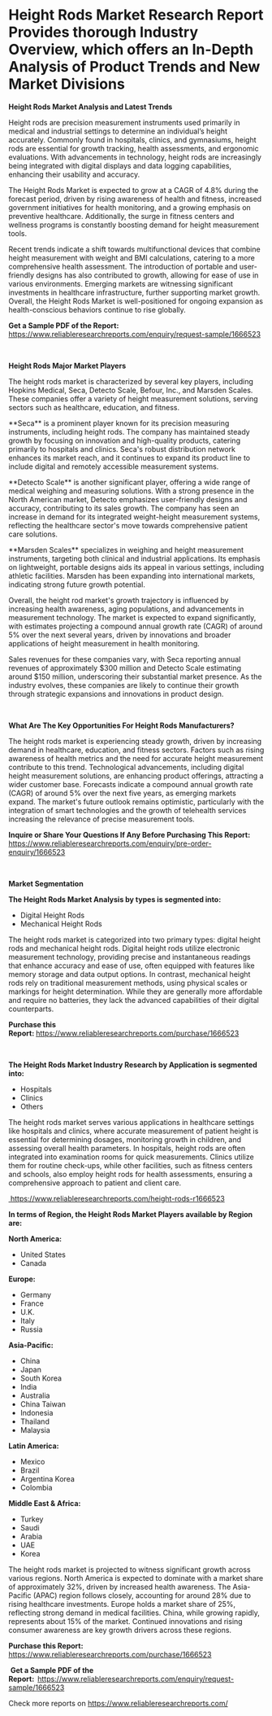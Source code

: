 <p><h1>Height Rods Market Research Report Provides thorough Industry Overview, which offers an In-Depth Analysis of Product Trends and New Market Divisions</h1></p><p><strong>Height Rods Market Analysis and Latest Trends</strong></p>
<p><p>Height rods are precision measurement instruments used primarily in medical and industrial settings to determine an individual’s height accurately. Commonly found in hospitals, clinics, and gymnasiums, height rods are essential for growth tracking, health assessments, and ergonomic evaluations. With advancements in technology, height rods are increasingly being integrated with digital displays and data logging capabilities, enhancing their usability and accuracy.</p><p>The Height Rods Market is expected to grow at a CAGR of 4.8% during the forecast period, driven by rising awareness of health and fitness, increased government initiatives for health monitoring, and a growing emphasis on preventive healthcare. Additionally, the surge in fitness centers and wellness programs is constantly boosting demand for height measurement tools. </p><p>Recent trends indicate a shift towards multifunctional devices that combine height measurement with weight and BMI calculations, catering to a more comprehensive health assessment. The introduction of portable and user-friendly designs has also contributed to growth, allowing for ease of use in various environments. Emerging markets are witnessing significant investments in healthcare infrastructure, further supporting market growth. Overall, the Height Rods Market is well-positioned for ongoing expansion as health-conscious behaviors continue to rise globally.</p></p>
<p><strong>Get a Sample PDF of the Report:&nbsp;</strong> <a href="https://www.reliableresearchreports.com/enquiry/request-sample/1666523?utm_campaign=3061&utm_medium=2&utm_source=Github&utm_content=ia&utm_term=06032025&utm_id=height-rods">https://www.reliableresearchreports.com/enquiry/request-sample/1666523</a></p>
<p>&nbsp;</p>
<p><strong>Height Rods Major Market Players</strong></p>
<p><p>The height rods market is characterized by several key players, including Hopkins Medical, Seca, Detecto Scale, Befour, Inc., and Marsden Scales. These companies offer a variety of height measurement solutions, serving sectors such as healthcare, education, and fitness.</p><p>**Seca** is a prominent player known for its precision measuring instruments, including height rods. The company has maintained steady growth by focusing on innovation and high-quality products, catering primarily to hospitals and clinics. Seca's robust distribution network enhances its market reach, and it continues to expand its product line to include digital and remotely accessible measurement systems.</p><p>**Detecto Scale** is another significant player, offering a wide range of medical weighing and measuring solutions. With a strong presence in the North American market, Detecto emphasizes user-friendly designs and accuracy, contributing to its sales growth. The company has seen an increase in demand for its integrated weight-height measurement systems, reflecting the healthcare sector's move towards comprehensive patient care solutions.</p><p>**Marsden Scales** specializes in weighing and height measurement instruments, targeting both clinical and industrial applications. Its emphasis on lightweight, portable designs aids its appeal in various settings, including athletic facilities. Marsden has been expanding into international markets, indicating strong future growth potential.</p><p>Overall, the height rod market's growth trajectory is influenced by increasing health awareness, aging populations, and advancements in measurement technology. The market is expected to expand significantly, with estimates projecting a compound annual growth rate (CAGR) of around 5% over the next several years, driven by innovations and broader applications of height measurement in health monitoring.</p><p>Sales revenues for these companies vary, with Seca reporting annual revenues of approximately $300 million and Detecto Scale estimating around $150 million, underscoring their substantial market presence. As the industry evolves, these companies are likely to continue their growth through strategic expansions and innovations in product design.</p></p>
<p>&nbsp;</p>
<p><strong>What Are The Key Opportunities For Height Rods Manufacturers?</strong></p>
<p><p>The height rods market is experiencing steady growth, driven by increasing demand in healthcare, education, and fitness sectors. Factors such as rising awareness of health metrics and the need for accurate height measurement contribute to this trend. Technological advancements, including digital height measurement solutions, are enhancing product offerings, attracting a wider customer base. Forecasts indicate a compound annual growth rate (CAGR) of around 5% over the next five years, as emerging markets expand. The market's future outlook remains optimistic, particularly with the integration of smart technologies and the growth of telehealth services increasing the relevance of precise measurement tools.</p></p>
<p><strong>Inquire or Share Your Questions If Any Before Purchasing This Report:</strong> <a href="https://www.reliableresearchreports.com/enquiry/pre-order-enquiry/1666523?utm_campaign=3061&utm_medium=2&utm_source=Github&utm_content=ia&utm_term=06032025&utm_id=height-rods">https://www.reliableresearchreports.com/enquiry/pre-order-enquiry/1666523</a></p>
<p>&nbsp;</p>
<p><strong>Market Segmentation</strong></p>
<p><strong>The Height Rods Market Analysis by types is segmented into:</strong></p>
<p><ul><li>Digital Height Rods</li><li>Mechanical Height Rods</li></ul></p>
<p><p>The height rods market is categorized into two primary types: digital height rods and mechanical height rods. Digital height rods utilize electronic measurement technology, providing precise and instantaneous readings that enhance accuracy and ease of use, often equipped with features like memory storage and data output options. In contrast, mechanical height rods rely on traditional measurement methods, using physical scales or markings for height determination. While they are generally more affordable and require no batteries, they lack the advanced capabilities of their digital counterparts.</p></p>
<p><strong>Purchase this Report:&nbsp;</strong><a href="https://www.reliableresearchreports.com/purchase/1666523?utm_campaign=3061&utm_medium=2&utm_source=Github&utm_content=ia&utm_term=06032025&utm_id=height-rods">https://www.reliableresearchreports.com/purchase/1666523</a></p>
<p>&nbsp;</p>
<p><strong>The Height Rods Market Industry Research by Application is segmented into:</strong></p>
<p><ul><li>Hospitals</li><li>Clinics</li><li>Others</li></ul></p>
<p><p>The height rods market serves various applications in healthcare settings like hospitals and clinics, where accurate measurement of patient height is essential for determining dosages, monitoring growth in children, and assessing overall health parameters. In hospitals, height rods are often integrated into examination rooms for quick measurements. Clinics utilize them for routine check-ups, while other facilities, such as fitness centers and schools, also employ height rods for health assessments, ensuring a comprehensive approach to patient and client care.</p></p>
<p><a href="https://www.reliableresearchreports.com/height-rods-r1666523?utm_campaign=3061&utm_medium=2&utm_source=Github&utm_content=ia&utm_term=06032025&utm_id=height-rods">&nbsp;https://www.reliableresearchreports.com/height-rods-r1666523</a></p>
<p><strong>In terms of Region, the Height Rods Market Players available by Region are:</strong></p>
<p>
    <p> <strong> North America: </strong>
        <ul>
            <li>United States</li>
            <li>Canada</li>
        </ul>
        </p> 
    <p> <strong> Europe: </strong>
        <ul>
            <li>Germany</li>
            <li>France</li>
            <li>U.K.</li>
            <li>Italy</li>
            <li>Russia</li>
        </ul>
        </p> 
    <p> <strong> Asia-Pacific: </strong>
        <ul>
            <li>China</li>
            <li>Japan</li>
            <li>South Korea</li>
            <li>India</li>
            <li>Australia</li>
            <li>China Taiwan</li>
            <li>Indonesia</li>
            <li>Thailand</li>
            <li>Malaysia</li>
        </ul>
        </p> 
    <p> <strong> Latin America: </strong>
        <ul>
            <li>Mexico</li>
            <li>Brazil</li>
            <li>Argentina Korea</li>
            <li>Colombia</li>
        </ul>
        </p> 
    <p> <strong> Middle East & Africa: </strong>
        <ul>
            <li>Turkey</li>
            <li>Saudi</li>
            <li>Arabia</li>
            <li>UAE</li>
            <li>Korea</li>
        </ul>
    </p>
    </p>
<p><p>The height rods market is projected to witness significant growth across various regions. North America is expected to dominate with a market share of approximately 32%, driven by increased health awareness. The Asia-Pacific (APAC) region follows closely, accounting for around 28% due to rising healthcare investments. Europe holds a market share of 25%, reflecting strong demand in medical facilities. China, while growing rapidly, represents about 15% of the market. Continued innovations and rising consumer awareness are key growth drivers across these regions.</p></p>
<p><strong>Purchase this Report: </strong><a href="https://www.reliableresearchreports.com/purchase/1666523?utm_campaign=3061&utm_medium=2&utm_source=Github&utm_content=ia&utm_term=06032025&utm_id=height-rods">https://www.reliableresearchreports.com/purchase/1666523</a></p>
<p>&nbsp;<strong>Get a Sample PDF of the Report:&nbsp;&nbsp;</strong><a href="https://www.reliableresearchreports.com/enquiry/request-sample/1666523?utm_campaign=3061&utm_medium=2&utm_source=Github&utm_content=ia&utm_term=06032025&utm_id=height-rods">https://www.reliableresearchreports.com/enquiry/request-sample/1666523</a></p>
<p><strong></strong></p>
<p>Check more reports on <a href="https://www.reliableresearchreports.com/?utm_campaign=3061&utm_medium=2&utm_source=Github&utm_content=ia&utm_term=06032025&utm_id=height-rods">https://www.reliableresearchreports.com/</a></p>